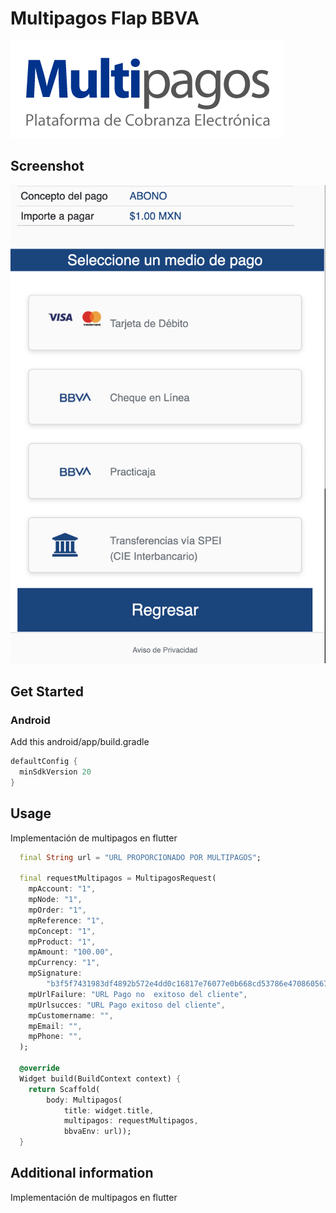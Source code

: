 # Multipagos Flap BBVA

<img src="https://raw.githubusercontent.com/luisfayre/flutter_multipagos/main/img/logo.png">


## Screenshot

<img src="https://raw.githubusercontent.com/luisfayre/flutter_multipagos/main/img/multipagos.png">

## Get Started

### Android

Add this android/app/build.gradle

```java
defaultConfig {
  minSdkVersion 20
}
```

## Usage

Implementación de multipagos en flutter

```dart
  final String url = "URL PROPORCIONADO POR MULTIPAGOS";

  final requestMultipagos = MultipagosRequest(
    mpAccount: "1",
    mpNode: "1",
    mpOrder: "1",
    mpReference: "1",
    mpConcept: "1",
    mpProduct: "1",
    mpAmount: "100.00",
    mpCurrency: "1",
    mpSignature:
        "b3f5f7431983df4892b572e4dd0c16817e76077e0b668cd53786e470860567f8",
    mpUrlFailure: "URL Pago no  exitoso del cliente",
    mpUrlsucces: "URL Pago exitoso del cliente",
    mpCustomername: "",
    mpEmail: "",
    mpPhone: "",
  );

  @override
  Widget build(BuildContext context) {
    return Scaffold(
        body: Multipagos(
            title: widget.title,
            multipagos: requestMultipagos,
            bbvaEnv: url));
  }

```

## Additional information

Implementación de multipagos en flutter
